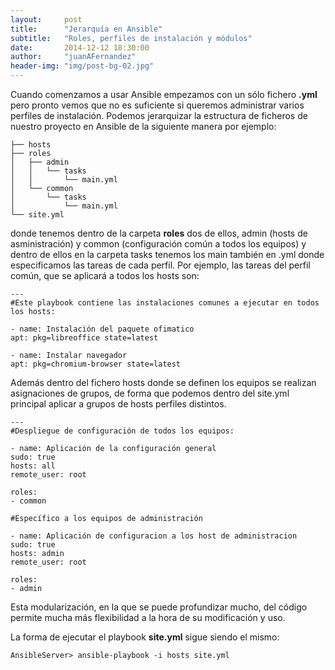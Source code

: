 ```yaml
---
layout:     post
title:      "Jerarquía en Ansible"
subtitle:   "Roles, perfiles de instalación y módulos"
date:       2014-12-12 18:30:00
author:     "juanAFernandez"
header-img: "img/post-bg-02.jpg"
---
```


Cuando comenzamos a usar Ansible empezamos con un sólo fichero **.yml** pero pronto vemos que no es suficiente si queremos administrar varios perfiles de instalación.
Podemos jerarquizar la estructura de ficheros de nuestro proyecto en Ansible de la siguiente manera por ejemplo:

    ├── hosts
    ├── roles
    │   ├── admin
    │   │   └── tasks
    │   │       └── main.yml
    │   └── common
    │       └── tasks
    │           └── main.yml
    └── site.yml

donde tenemos dentro de la carpeta **roles** dos de ellos, admin (hosts de asministración) y common (configuración común a todos los equipos) y dentro de ellos en la carpeta tasks tenemos los main también en .yml donde especificamos las tareas de cada perfil. Por ejemplo, las tareas del perfil común, que se aplicará a todos los hosts son:


    ---
    #Este playbook contiene las instalaciones comunes a ejecutar en todos los hosts:

    - name: Instalación del paquete ofimatico
    apt: pkg=libreoffice state=latest

    - name: Instalar navegador
    apt: pkg=chromium-browser state=latest

Además dentro del fichero hosts donde se definen los equipos se realizan asignaciones de grupos, de forma que podemos dentro del site.yml principal aplicar a grupos de hosts perfiles distintos.


    ---
    #Despliegue de configuración de todos los equipos:

    - name: Aplicación de la configuración general
    sudo: true
    hosts: all
    remote_user: root

    roles:
    - common

    #Específico a los equipos de administración

    - name: Aplicación de configuracion a los host de administracion
    sudo: true
    hosts: admin
    remote_user: root

    roles:
    - admin


Esta modularización, en la que se puede profundizar mucho, del código permite mucha más flexibilidad a la hora de su modificación y uso.

La forma de ejecutar el playbook **site.yml** sigue siendo el mismo:

    AnsibleServer> ansible-playbook -i hosts site.yml
